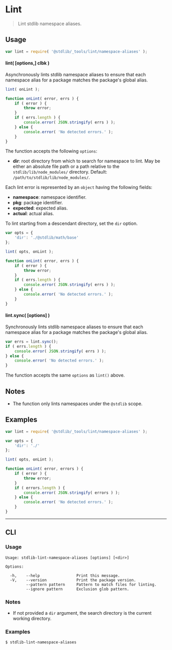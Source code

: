 <!--

@license Apache-2.0

Copyright (c) 2018 The Stdlib Authors.

Licensed under the Apache License, Version 2.0 (the "License");
you may not use this file except in compliance with the License.
You may obtain a copy of the License at

   http://www.apache.org/licenses/LICENSE-2.0

Unless required by applicable law or agreed to in writing, software
distributed under the License is distributed on an "AS IS" BASIS,
WITHOUT WARRANTIES OR CONDITIONS OF ANY KIND, either express or implied.
See the License for the specific language governing permissions and
limitations under the License.

-->

# Lint

> Lint stdlib namespace aliases.

<section class="usage">

## Usage

```javascript
var lint = require( '@stdlib/_tools/lint/namespace-aliases' );
```

#### lint( \[options,] clbk )

Asynchronously lints stdlib namespace aliases to ensure that each namespace alias for a package matches the package's global alias.

```javascript
lint( onLint );

function onLint( error, errs ) {
    if ( error ) {
        throw error;
    }
    if ( errs.length ) {
        console.error( JSON.stringify( errs ) );
    } else {
        console.error( 'No detected errors.' );
    }
}
```

The function accepts the following `options`:

-   **dir**: root directory from which to search for namespace to lint. May be either an absolute file path or a path relative to the `stdlib/lib/node_modules/` directory. Default: `/path/to/stdlib/lib/node_modules/`.

Each lint error is represented by an `object` having the following fields:

-   **namespace**: namespace identifier.
-   **pkg**: package identifier.
-   **expected**: expected alias.
-   **actual**: actual alias.

To lint starting from a descendant directory, set the `dir` option.

```javascript
var opts = {
    'dir': './@stdlib/math/base'
};

lint( opts, onLint );

function onLint( error, errs ) {
    if ( error ) {
        throw error;
    }
    if ( errs.length ) {
        console.error( JSON.stringify( errs ) );
    } else {
        console.error( 'No detected errors.' );
    }
}
```

#### lint.sync( \[options] )

Synchronously lints stdlib namespace aliases to ensure that each namespace alias for a package matches the package's global alias.

```javascript
var errs = lint.sync();
if ( errs.length ) {
    console.error( JSON.stringify( errs ) );
} else {
    console.error( 'No detected errors.' );
}
```

The function accepts the same `options` as `lint()` above.

</section>

<!-- /.usage -->

<section class="notes">

## Notes

-   The function only lints namespaces under the `@stdlib` scope.

</section>

<!-- /.notes -->

<section class="examples">

## Examples

<!-- eslint no-undef: "error" -->

```javascript
var lint = require( '@stdlib/_tools/lint/namespace-aliases' );

var opts = {
    'dir': './'
};

lint( opts, onLint );

function onLint( error, errors ) {
    if ( error ) {
        throw error;
    }
    if ( errors.length ) {
        console.error( JSON.stringify( errors ) );
    } else {
        console.error( 'No detected errors.' );
    }
}
```

</section>

<!-- /.examples -->

* * *

<section class="cli">

## CLI

<section class="usage">

### Usage

```text
Usage: stdlib-lint-namespace-aliases [options] [<dir>]

Options:

  -h,    --help                Print this message.
  -V,    --version             Print the package version.
         --pattern pattern     Pattern to match files for linting.
         --ignore pattern      Exclusion glob pattern.
```

</section>

<!-- /.usage -->

<section class="notes">

### Notes

-   If not provided a `dir` argument, the search directory is the current working directory.

</section>

<!-- /.notes -->

<section class="examples">

### Examples

```bash
$ stdlib-lint-namespace-aliases
```

</section>

<!-- /.examples -->

</section>

<!-- /.cli -->

<section class="links">

</section>

<!-- /.links -->
